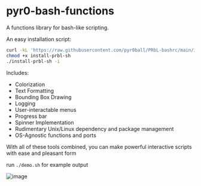 pyr0-bash-functions
===============

A functions library for bash-like scripting.

An easy installation script:

```bash
curl -kL 'https://raw.githubusercontent.com/pyr0ball/PRbL-bashrc/main/install.sh' > install-prbl.sh
chmod +x install-prbl-sh
./install-prbl-sh -i
```

Includes:

- Colorization
- Text Formatting
- Bounding Box Drawing
- Logging
- User-interactable menus
- Progress bar
- Spinner Implementation
- Rudimentary Unix/Linux dependency and package management
- OS-Agnostic functions and ports

With all of these tools combined, you can make powerful interactive scripts with ease and pleasant form

run `./demo.sh` for example output

![image](https://user-images.githubusercontent.com/8482805/235781738-f31481a8-946d-4051-9210-3df28687a19c.png)

